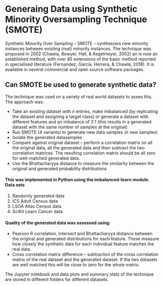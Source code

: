 # Generaing Data using Synthetic Minority Oversampling Technique (SMOTE)

Synthetic Minority Over Sampling – SMOTE – synthesises new minority instances between existing (real) minority instances. The technique was proposed in 2002 (Chawla, Bowyer, Hall, & Kegelmeyer, 2002) an is now an established method, with over 85 extensions of the basic method reported in specialised literature (Fernandez, Garcia, Herrera, & Chawla, 2018). It is available in several commercial and open source software packages.

## Can SMOTE be used to generate synthetic data? 
The technique was used on a variety of real world datasets to asses this. The approach was:

* Take an existing dataset with _n_ entries, make imbalanced (by replicating the dataset and assigning a target class) or generate a dataset with different features and an imbalance of 2:1 (this results in a generated dataset with the same number of samples at the original)
* Run SMOTE (4 variants) to generate new data samples (_n_ new samples)
* Isolate the generated datasamples
* Compare against original dataset – perform a correlation matrix on all the original data, all the generated data and then subtract the two correlation matrices. The resulting correlation matrix should be all zero for well-matched generated data.
* Use the Bhattacharyya distance to measure the similarity between the original and generated probability distributions

#### This was implemented in Python using the imbalanced-learn module. Data sets
1. Randomly generated data
2. ICS Adult Census data
3. LSOA Atlas Census data
4. SciKit Learn Cancer data

#### Quality of the generated data was assessed using:
* Pearson R correlation, intersect and Bhattacharyya distance between the original and generated distributions for each feature. These measure how closely the synthetic data for each individual feature matches the real data.
* Cross correlation matrix difference – subtraction of the cross correlation matrix of the real dataset and the generated dataset. If the two datasets are well matched this will be close to zero for the whole matrix.

The Jupyter notebook and data plots and summary stats of the technique are stored in different folders for different datasets.
